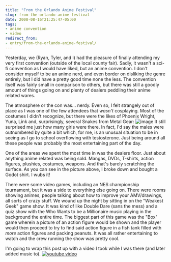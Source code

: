 ```yaml
---
title: "From the Orlando Anime Festival"
slug: from-the-orlando-anime-festival
date: 2008-08-16T21:25:47-05:00
tags:
- anime convention
- video
redirect_from:
- entry/from-the-orlando-anime-festival/
---
```

Yesterday, we (Ryan, Tyler, and I) had the pleasure of finally attending my very first convention (outside of the local county fair). Sadly, it wasn't a sci-fi convention as I would have liked, but an anime convention. I don't consider myself to be an anime nerd, and even border on disliking the genre entirely, but I did have a pretty good time none the less. The convention itself was fairly small in comparison to others, but there was still a goodly amount of things going on and plenty of dealers peddling their anime related wares.

The atmosphere or the con was... nerdy. Even so, I felt strangely out of place as I was one of the few attendees that _wasn't_ cosplaying. Most of the costumes I didn't recognize, but there were the likes of Phoenix Wright, Yuna, Link and, surprisingly, several Snakes from Metal Gear:
![](http://farm4.static.flickr.com/3124/2767639648_eb81a44209.jpg?v=0 "image")
It still surprised me just how many girls were there. In fact, I'd say the males were outnumbered by quite a bit which, for me, is an unusual situation to be in seeing as I go to school overflowing with testosterone. Just being around all these people was probably the most entertaining part of the day.

One of the areas we spent the most time in was the dealers floor. Just about anything anime related was being sold. Mangas, DVDs, T-shirts, action figures, plushies, costumes, weapons. And that's barely scratching the surface. As you can see in the picture above, I broke down and bought a Godot shirt. I wubs it!

There were some video games, including an NES championship tournament, but it was a side to everything else going on. There were rooms showing animes, people talking about how to improve your AMV/drawings, all sorts of crazy stuff. We wound up the night by sitting in on the "Weakest Geek" game show. It was kind of like Double Dare (sans the mess) and a quiz show with the Who Wants to be a Millionaire music playing in the background the entire time. The biggest part of this game was the "Box" game wherein a picture of an action figure would be shown and the player would then proceed to try to find said action figure in a fish tank filled with _more_ action figures and packing peanuts. It was all rather entertaining to watch and the crew running the show was pretty cool.

I'm going to wrap this post up with a video I took while I was there (and later added music to).
[![youtube video](https://img.youtube.com/vi/I712oSEjZIM/0.jpg)](https://www.youtube.com/watch?v=I712oSEjZIM)
